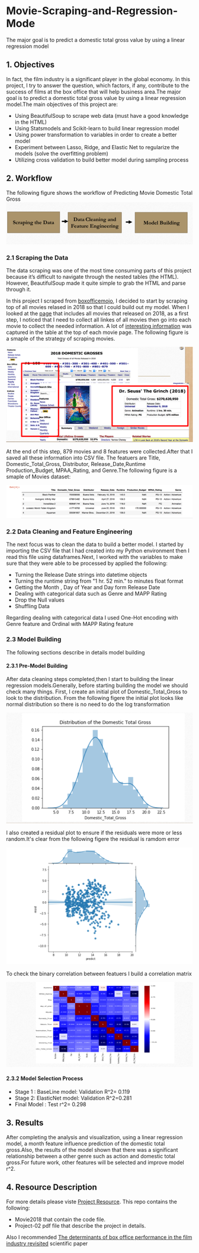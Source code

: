# Movie-Scraping-and-Regression-Mode
The major goal is to predict a domestic total gross value by using a linear regression model

## 1. Objectives



In fact, the film industry is a significant player in the global economy.  In this project, I try to answer the question, which factors, if any, contribute to the success of films at the box office that will help business area.The major goal is to predict a domestic total gross value by using a linear regression model.The main objectives of this project are:

* Using BeautifulSoup to scrape web data (must have a good knowledge in the HTML)
* Using Statsmodels and Scikit-learn to build linear regression model
* Using power transformation to variables in order to create a better model
* Experiment between Lasso, Ridge, and Elastic Net to regularize the models (solve the overfitting problem)
* Utilizing cross validation to build better model during sampling process



## 2. Workflow
The following figure shows the workflow of Predicting Movie Domestic Total Gross 
![Image test](/images/project2-1.png)



### 2.1 Scraping the Data
The data scraping was one of the most time consuming parts of this project because it’s difficult to navigate through the nested tables (the HTML). However, BeautifulSoup made it quite simple to grab the HTML and parse through it.

In this project I scraped from [boxofficemojo](https://www.boxofficemojo.com), I decided to start by scraping top of all  movies relased in 2018 so that I could build out my model. When I looked at the [page](https://www.boxofficemojo.com/yearly/chart/?yr=2018&p=.htm) that includes all movies that released on 2018, as a first step, I noticed that I need to collect all linkes of all movies then  go into each movie to collect the needed information. A lot of [interesting information](https://www.boxofficemojo.com/movies/?id=grinch2017.htm) was captured in the table at the top of each movie page. The following figure is a smaple of the strategy of scraping movies.

![Image test](/images/project2-2.png)

At the end of this step, 879 movies and 8 features were collected.After that I saved all these information into CSV file.
The featuers are Title, Domestic_Total_Gross, Distributor, Release_Date,Runtime	Production_Budget, MPAA_Rating, and Genre.The following figure is a smaple of Movies dataset:

![Image test](/images/project2-3.png)


### 2.2 Data Cleaning and Feature Engineering

The next focus was to clean the data to build a better model. I started by importing the CSV file that I had created into my Python environment then I read this file using dataframes.Next, I worked with the variables to make sure that they were able to be processed by applied the following: 

* Turning the Release Date strings into datetime objects
* Turning the runtime string from "1 hr. 52 min." to minutes float format
* Getting the Month , Day of Year and Day form Release Date
* Dealing with categorical data such as Genre and MAPP Rating
* Drop the Null values
* Shuffling Data

Regarding dealing with categorical data I used One-Hot encoding with Genre feature and Ordinal with MAPP Rating feature

### 2.3 Model Building 
The following sections describe in details model building

#### 2.3.1 Pre-Model Building 

After data cleaning steps completed,then I start to building the linear regression models.Generally, before starting building the model we should check many things. First, I create an initial plot of Domestic_Total_Gross to look to the distribution. From the following figere the initial plot looks like normal distribution so there is no need to do the log transformation

![Image test](/images/project2-4.png)

I also created a residual plot to ensure if the residuals were more or less random.It's clear from the following figere the residual is ramdom error

![Image test](/images/project2-5.png)

To check the binary correlation between featuers I build a correlation matrix

![Image test](/images/project2-6.png)

#### 2.3.2 Model Selection Process

* Stage 1 :
BaseLine model: Validation R^2= 0.119
* Stage 2:
ElasticNet model: Validation R^2=0.281
* Final Model : 
Test r^2= 0.298


## 3. Results

After completing the analysis and visualization, using a linear regression model, a month feature influence prediction of the domestic total gross.Also, the results of the model shown that there was a significant relationship between a other genre such as action and domestic total gross.For future work, other features will be selected and improve model r^2.



## 4. Resource Description
For more details please viste [Project Resource](https://github.com/LubnaAlhenaki/Movie-Scraping-and-Regression-Mode). This repo contains the following:
* Movie2018 that contain the code file.
* Project-02 pdf file that describe the project in details.

Also I recommended [The determinants of box office performance in the film industry revisited](https://pdfs.semanticscholar.org/c960/7aaa7746ec9735a19d0ab2e524e53d20ab7f.pdf) scientific paper


